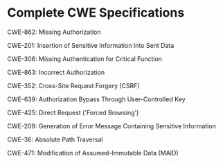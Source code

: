 

# Complete CWE Specifications

CWE-862: Missing Authorization

CWE-201: Insertion of Sensitive Information Into Sent Data

CWE-306: Missing Authentication for Critical Function

CWE-863: Incorrect Authorization

CWE-352: Cross-Site Request Forgery (CSRF)

CWE-639: Authorization Bypass Through User-Controlled Key

CWE-425: Direct Request ('Forced Browsing')

CWE-209: Generation of Error Message Containing Sensitive Information

CWE-36: Absolute Path Traversal

CWE-471: Modification of Assumed-Immutable Data (MAID)